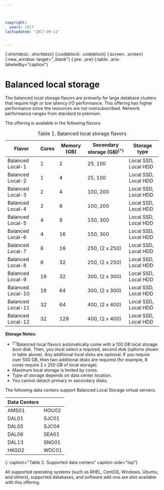 ```yaml
---



copyright:
  years: 2017
lastupdated: "2017-09-11"


---
```


{:shortdesc: .shortdesc}
{:codeblock: .codeblock}
{:screen: .screen}
{:new_window: target="_blank"}
{:pre: .pre}
{:table: .aria-labeledby="caption"}

# Balanced local storage
The balanced local storage flavors are primarily for large database clusters that require high or low latency I/O performance. This offering has higher performance since the resources are not oversubscribed. Network performance ranges from standard to premium.

The offering is available in the following flavors:

<table>
<CAPTION>Table 1. Balanced local storage flavors</CAPTION>
<THEAD>
<TR>
<th>Flavor</th>
<th>Cores</th>
<th>Memory (GB)</th>
<th>Secondary storage (GB)<sup>(*)</sup></th>
<th>Storage type</th>
</TR>
</THEAD>
<TBODY>
<tr>
<td>Balanced Local-1</td>
<td>1</td>
<td>2</td>
<td>25, 100</td>
<td>Local SSD, Local HDD</td>
</tr>
<tr>
<td>Balanced Local-2</td>
<td>1</td>
<td>4</td>
<td>25, 100</td>
<td>Local SSD, Local HDD</td>
</tr>
<tr>
<td>Balanced Local-3</td>
<td>2</td>
<td>4</td>
<td>100, 200</td>
<td>Local SSD, Local HDD</td>
</tr>
<tr>
<td>Balanced Local-4</td>
<td>2</td>
<td>8</td>
<td>100, 200</td>
<td>Local SSD, Local HDD</td>
</tr>
<tr>
<td>Balanced Local-5</td>
<td>4</td>
<td>8</td>
<td>150, 300</td>
<td>Local SSD, Local HDD</td>
</tr>
<tr>
<td>Balanced Local-6</td>
<td>4</td>
<td>16</td>
<td>150, 300</td>
<td>Local SSD, Local HDD</td>
</tr>
<tr>
<td>Balanced Local-7</td>
<td>8</td>
<td>16</td>
<td>250, (2 x 250)</td>
<td>Local SSD, Local HDD</td>
</tr>
<tr>
<td>Balanced Local-8</td>
<td>8</td>
<td>32</td>
<td>250, (2 x 250)</td>
<td>Local SSD, Local HDD</td>
</tr>
<tr>
<td>Balanced Local-9</td>
<td>16</td>
<td>32</td>
<td>300, (2 x 300)</td>
<td>Local SSD, Local HDD</td>
</tr>
<tr>
<td>Balanced Local-10</td>
<td>16</td>
<td>64</td>
<td>300, (2 x 300)</td>
<td>Local SSD, Local HDD</td>
</tr>
<tr>
<td>Balanced Local-11</td>
<td>32</td>
<td>64</td>
<td>400, (2 x 400)</td>
<td>Local SSD, Local HDD</td>
</tr>
<tr>
<td>Balanced Local-12</td>
<td>32</td>
<td>128</td>
<td>400, (2 x 400)</td>
<td>Local SSD, Local HDD</td>
</tr>
</TBODY>
</table>

**Storage Notes:**
* <sup>(*)</sup>Balanced local flavors automatically come with a 100 GB local storage boot disk. Then, you must select a required, second disk (options shown in table above). Any additional local disks are optional. If you require over 500 GB, then two additional disks are required (for example, 8 cores require 2 x 250 GB of local storage).
*	Maximum local storage is limited by cores. 
*	Type of storage depends on data center location.
*	You cannot detach primary or secondary disks.


The following data centers support Balanced Local Storage virtual servers:

|Data Centers |        |
|------------ |------  |  
|AMS01        |HOU02   |
|DAL01        |SJC01   | 
|DAL05        |SJC04   |
|DAL06        |SEA01   |
|DAL13        |SNG01   |        
|HKG02        |WDC01   | 
{: caption="Table 2. Supported data centers" caption-side="top"}

All supported operating systems (such as RHEL, CentOS, Windows, Ubuntu, and others), supported  databases, and software add-ons are also available with this offering.  
